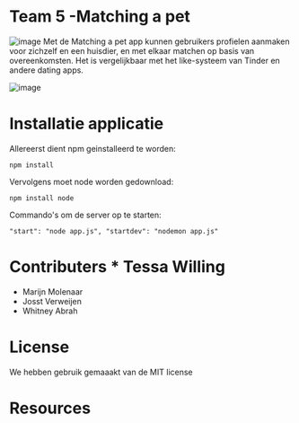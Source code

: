 # Team 5 -Matching a pet 


![image](https://user-images.githubusercontent.com/90154152/161418609-d6aabe2c-5972-4e34-a666-7fe2f3a6ab95.png)
Met de Matching a pet app kunnen gebruikers profielen aanmaken voor zichzelf en een huisdier, en met elkaar matchen op basis van overeenkomsten. Het is vergelijkbaar met het like-systeem van Tinder en andere dating apps. 

![image](https://user-images.githubusercontent.com/32360693/161421880-07586b48-62df-4a37-9aa5-f41860012490.png)

# Installatie applicatie 

Allereerst dient npm geinstalleerd te worden:

`npm install`

Vervolgens moet node worden gedownload:

`npm install node`

Commando's om de server op te starten:

`"start": "node app.js",
 "startdev": "nodemon app.js"`


# Contributers  * Tessa Willing 
* Marijn Molenaar 
* Josst Verweijen 
* Whitney Abrah 

# License
We hebben gebruik gemaaakt van de MIT license

# Resources



